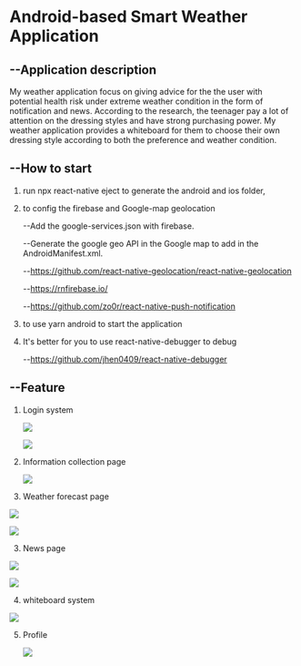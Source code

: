# Android-based Smart Weather Application

## --Application description

My weather application focus on giving advice for the the user with potential health risk under extreme weather condition in the form of notification and news. According to the research, the teenager pay a lot of attention on the dressing styles and have strong purchasing power. My weather application provides a whiteboard for them to choose their own dressing style according to both the preference and weather condition. 

## --How to start

1. run npx react-native eject to generate the android and ios folder,

2. to config the firebase and Google-map geolocation


   --Add the google-services.json with firebase.

   --Generate the google geo API in the Google map to add in the AndroidManifest.xml.

   --https://github.com/react-native-geolocation/react-native-geolocation

   --https://rnfirebase.io/

   --https://github.com/zo0r/react-native-push-notification

3. to use yarn android to start the application

4. It's better for you to use react-native-debugger to debug

   --https://github.com/jhen0409/react-native-debugger

## --Feature

1. Login system

   ![][login]

   ![][register]

2. Information collection page

   ![][infoCollect]

3. Weather forecast page

![][weather]

![][map]

3. News page

![][news1]

![][news2]

4. whiteboard system

![][whiteboard]

5. Profile

   ![][profile]

[][whiteboard]

[login]: ./img/Googlesignin.png
[register]: ./img/register.png
[weather]: ./img/weather.png
[map]: ./img/map.png
[news1]: ./img/new1.png
[news2]: ./img/new2.png
[whiteboard]: ./img/whiteboard.png
[profile]: ./img/profile.png
[infoCollect]: ./img/info.png

